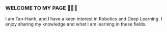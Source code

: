 ### WELCOME TO MY PAGE 👋👋👋
I am Tan-Hanh, and I have a keen interest in Robotics and Deep Learning. 
I enjoy sharing my knowledge and what I am learning in these fields.
